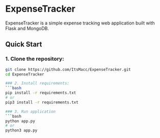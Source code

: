 # ExpenseTracker

ExpenseTracker is a simple expense tracking web application built with Flask and MongoDB.

## Quick Start

### 1. Clone the repository:

```bash
git clone https://github.com/ItsMacc/ExpenseTracker.git
cd ExpenseTracker

### 2. Install requirements:
```bash
pip install -r requirements.txt
# or
pip3 install -r requirements.txt

### 3. Run application
```bash
python app.py
# or
python3 app.py
